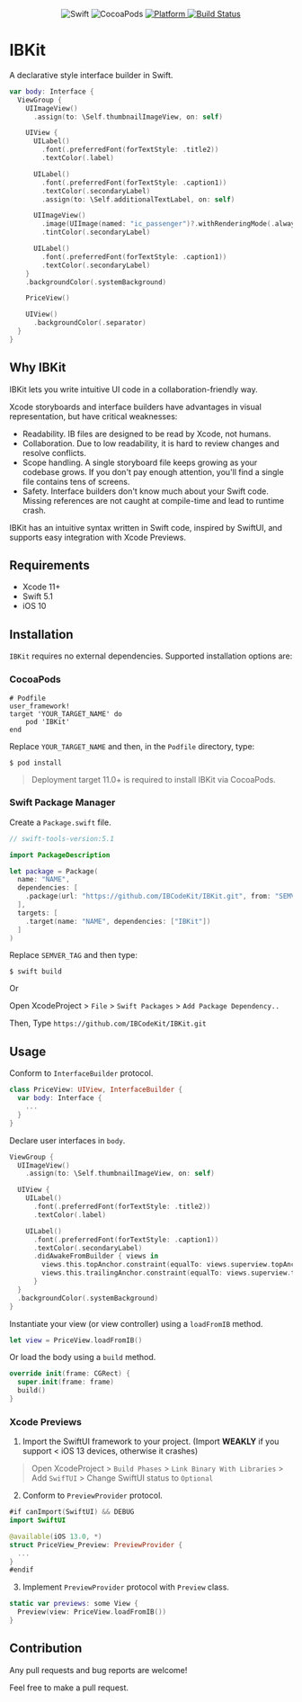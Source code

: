 <p align="center">
  <img alt="Swift" src="https://img.shields.io/badge/Swift-5.1-orange.svg">
  <img alt="CocoaPods" src="http://img.shields.io/cocoapods/v/IBKit.svg">
  <a href="https://github.com/IBCodeKit/IBKit" target="_blank">
    <img alt="Platform" src="https://img.shields.io/cocoapods/p/IBKit.svg?style=flat">
  </a>
  <a href="https://travis-ci.org/IBCodeKit/IBKit" target="_blank">
    <img alt="Build Status" src="https://travis-ci.org/IBCodeKit/IBKit.svg?branch=master">
  </a>
</p>

# IBKit

A declarative style interface builder in Swift.

```Swift
var body: Interface {
  ViewGroup {
    UIImageView()
      .assign(to: \Self.thumbnailImageView, on: self)

    UIView {
      UILabel()
        .font(.preferredFont(forTextStyle: .title2))
        .textColor(.label)

      UILabel()
        .font(.preferredFont(forTextStyle: .caption1))
        .textColor(.secondaryLabel)
        .assign(to: \Self.additionalTextLabel, on: self)

      UIImageView()
        .image(UIImage(named: "ic_passenger")?.withRenderingMode(.alwaysTemplate))
        .tintColor(.secondaryLabel)

      UILabel()
        .font(.preferredFont(forTextStyle: .caption1))
        .textColor(.secondaryLabel)
    }
    .backgroundColor(.systemBackground)

    PriceView()

    UIView()
      .backgroundColor(.separator)
  }
}
```

## Why IBKit

IBKit lets you write intuitive UI code in a collaboration-friendly way.

Xcode storyboards and interface builders have advantages in visual representation, but have critical weaknesses:

- Readability. IB files are designed to be read by Xcode, not humans.
- Collaboration. Due to low readability, it is hard to review changes and resolve conflicts.
- Scope handling. A single storyboard file keeps growing as your codebase grows. If you don't pay enough attention, you'll find a single file contains tens of screens.
- Safety. Interface builders don't know much about your Swift code. Missing references are not caught at compile-time and lead to runtime crash.

IBKit has an intuitive syntax written in Swift code, inspired by SwiftUI, and supports easy integration with Xcode Previews.

## Requirements

* Xcode 11+
* Swift 5.1
* iOS 10

## Installation

`IBKit` requires no external dependencies. Supported installation options are:

### CocoaPods
```
# Podfile
user_framework!
target 'YOUR_TARGET_NAME' do
    pod 'IBKit'
end
```
Replace `YOUR_TARGET_NAME` and then, in the `Podfile` directory, type:
```
$ pod install
```
> Deployment target 11.0+ is required to install IBKit via CocoaPods.

### Swift Package Manager

Create a `Package.swift` file.
```Swift
// swift-tools-version:5.1

import PackageDescription

let package = Package(
  name: "NAME",
  dependencies: [
    .package(url: "https://github.com/IBCodeKit/IBKit.git", from: "SEMVER_TAG")
  ],
  targets: [
    .target(name: "NAME", dependencies: ["IBKit"])
  ]
)
```
Replace `SEMVER_TAG` and then type:
```
$ swift build
```

Or 

Open XcodeProject > `File` > `Swift Packages` > `Add Package Dependency..`

Then, Type `https://github.com/IBCodeKit/IBKit.git`

## Usage

Conform to `InterfaceBuilder` protocol.

```Swift
class PriceView: UIView, InterfaceBuilder {
  var body: Interface {
    ...
  }
}
```

Declare user interfaces in `body`.

```Swift
ViewGroup {
  UIImageView()
    .assign(to: \Self.thumbnailImageView, on: self)

  UIView {
    UILabel()
      .font(.preferredFont(forTextStyle: .title2))
      .textColor(.label)

    UILabel()
      .font(.preferredFont(forTextStyle: .caption1))
      .textColor(.secondaryLabel)
      .didAwakeFromBuilder { views in
        views.this.topAnchor.constraint(equalTo: views.superview.topAnchor).isActive = true
        views.this.trailingAnchor.constraint(equalTo: views.superview.trailingAnchor).isActive = true
      }
  }
  .backgroundColor(.systemBackground)
}
```

Instantiate your view (or view controller) using a `loadFromIB` method.

```Swift
let view = PriceView.loadFromIB()
```

Or load the body using a `build` method.

```Swift
override init(frame: CGRect) {
  super.init(frame: frame)
  build()
}
```

### Xcode Previews

1. Import the SwiftUI framework to your project. (Import **WEAKLY** if you support < iOS 13 devices, otherwise it crashes)
> Open XcodeProject > `Build Phases` > `Link Binary With Libraries` > Add `SwifTUI` > Change SwiftUI status to `Optional`

2. Conform to `PreviewProvider` protocol.

```Swift
#if canImport(SwiftUI) && DEBUG
import SwiftUI

@available(iOS 13.0, *)
struct PriceView_Preview: PreviewProvider {
  ...
}
#endif
```

3. Implement `PreviewProvider` protocol with `Preview` class.

```Swift
static var previews: some View {
  Preview(view: PriceView.loadFromIB())
}
```

## Contribution
Any pull requests and bug reports are welcome!

Feel free to make a pull request.
